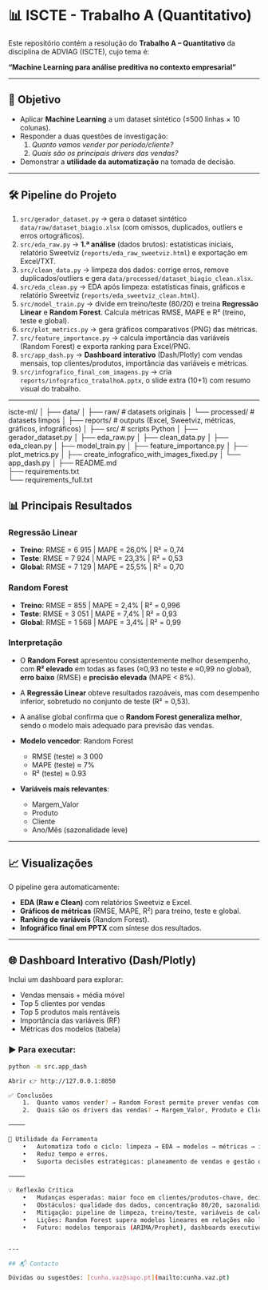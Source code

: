 # 📊 ISCTE - Trabalho A (Quantitativo)

Este repositório contém a resolução do **Trabalho A – Quantitativo** da disciplina de ADVIAG (ISCTE), cujo tema é:

**“Machine Learning para análise preditiva no contexto empresarial”**

---

## 🎯 Objetivo
- Aplicar **Machine Learning** a um dataset sintético (≤500 linhas × 10 colunas).  
- Responder a duas questões de investigação:
  1. *Quanto vamos vender por período/cliente?*  
  2. *Quais são os principais drivers das vendas?*  
- Demonstrar a **utilidade da automatização** na tomada de decisão.  

---

## 🛠️ Pipeline do Projeto

1. `src/gerador_dataset.py` → gera o dataset sintético `data/raw/dataset_biagio.xlsx` (com omissos, duplicados, outliers e erros ortográficos).  
2. `src/eda_raw.py` → **1.ª análise** (dados brutos): estatísticas iniciais, relatório Sweetviz (`reports/eda_raw_sweetviz.html`) e exportação em Excel/TXT.  
3. `src/clean_data.py` → limpeza dos dados: corrige erros, remove duplicados/outliers e gera `data/processed/dataset_biagio_clean.xlsx`.  
4. `src/eda_clean.py` → EDA após limpeza: estatísticas finais, gráficos e relatório Sweetviz (`reports/eda_sweetviz_clean.html`).  
5. `src/model_train.py` → divide em treino/teste (80/20) e treina **Regressão Linear** e **Random Forest**. Calcula métricas RMSE, MAPE e R² (treino, teste e global).  
6. `src/plot_metrics.py` → gera gráficos comparativos (PNG) das métricas.  
7. `src/feature_importance.py` → calcula importância das variáveis (Random Forest) e exporta ranking para Excel/PNG.  
8. `src/app_dash.py` → **Dashboard interativo** (Dash/Plotly) com vendas mensais, top clientes/produtos, importância das variáveis e métricas.  
9. `src/infografico_final_com_imagens.py` → cria `reports/infografico_trabalhoA.pptx`, o slide extra (10+1) com resumo visual do trabalho.  

---
iscte-ml/
│
├── data/
│   ├── raw/                  # datasets originais
│   └── processed/            # datasets limpos
│
├── reports/                  # outputs (Excel, Sweetviz, métricas, gráficos, infográficos)
│
├── src/                      # scripts Python
│   ├── gerador_dataset.py
│   ├── eda_raw.py
│   ├── clean_data.py
│   ├── eda_clean.py
│   ├── model_train.py
│   ├── feature_importance.py
│   ├── plot_metrics.py
│   ├── create_infografico_with_images_fixed.py
│   └── app_dash.py
│
├── README.md                 
├── requirements.txt          
└── requirements_full.txt     

## 📊 Principais Resultados

### Regressão Linear
- **Treino**: RMSE = 6 915 | MAPE = 26,0% | R² = 0,74  
- **Teste**: RMSE = 7 924 | MAPE = 23,3% | R² = 0,53  
- **Global**: RMSE = 7 129 | MAPE = 25,5% | R² = 0,70  

### Random Forest
- **Treino**: RMSE = 855 | MAPE = 2,4% | R² = 0,996  
- **Teste**: RMSE = 3 051 | MAPE = 7,4% | R² = 0,93  
- **Global**: RMSE = 1 568 | MAPE = 3,4% | R² = 0,99  

### Interpretação
- O **Random Forest** apresentou consistentemente melhor desempenho, com **R² elevado** em todas as fases (≈0,93 no teste e ≈0,99 no global), **erro baixo** (RMSE) e **precisão elevada** (MAPE < 8%).  
- A **Regressão Linear** obteve resultados razoáveis, mas com desempenho inferior, sobretudo no conjunto de teste (R² = 0,53).  
- A análise global confirma que o **Random Forest generaliza melhor**, sendo o modelo mais adequado para previsão das vendas.  


- **Modelo vencedor**: Random Forest  
  - RMSE (teste) ≈ 3 000  
  - MAPE (teste) ≈ 7%  
  - R² (teste) ≈ 0.93  

- **Variáveis mais relevantes**:  
  - Margem_Valor  
  - Produto  
  - Cliente  
  - Ano/Mês (sazonalidade leve)  

---

## 📈 Visualizações

O pipeline gera automaticamente:

- **EDA (Raw e Clean)** com relatórios Sweetviz e Excel.  
- **Gráficos de métricas** (RMSE, MAPE, R²) para treino, teste e global.  
- **Ranking de variáveis** (Random Forest).  
- **Infográfico final em PPTX** com síntese dos resultados.

---

## 🌐 Dashboard Interativo (Dash/Plotly)

Inclui um dashboard para explorar:

- Vendas mensais + média móvel  
- Top 5 clientes por vendas  
- Top 5 produtos mais rentáveis  
- Importância das variáveis (RF)  
- Métricas dos modelos (tabela)  

### ▶️ Para executar:

```bash
python -m src.app_dash

Abrir 👉 http://127.0.0.1:8050

✅ Conclusões
	1.	Quanto vamos vender? → Random Forest permite prever vendas com erro médio de ~7%.
	2.	Quais são os drivers das vendas? → Margem_Valor, Produto e Cliente são os principais fatores explicativos.

⸻

🏢 Utilidade da Ferramenta
	•	Automatiza todo o ciclo: limpeza → EDA → modelos → métricas → insights.
	•	Reduz tempo e erros.
	•	Suporta decisões estratégicas: planeamento de vendas e gestão de clientes/produtos prioritários.

⸻

💡 Reflexão Crítica
	•	Mudanças esperadas: maior foco em clientes/produtos-chave, decisões mais data-driven.
	•	Obstáculos: qualidade dos dados, concentração 80/20, sazonalidade.
	•	Mitigação: pipeline de limpeza, treino/teste, variáveis de calendário.
	•	Lições: Random Forest supera modelos lineares em relações não lineares.
	•	Futuro: modelos temporais (ARIMA/Prophet), dashboards executivos, integração contínua.


---

## 📬 Contacto

Dúvidas ou sugestões: [cunha.vaz@sapo.pt](mailto:cunha.vaz.pt)
